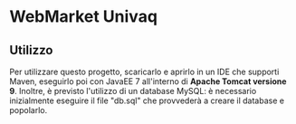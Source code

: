 # WebMarket Univaq

## Utilizzo

Per utilizzare questo progetto, scaricarlo e aprirlo in un IDE che supporti Maven, eseguirlo poi con JavaEE 7 all'interno di **Apache Tomcat versione 9**.
Inoltre, è previsto l'utilizzo di un database MySQL: è necessario inizialmente eseguire il file "db.sql" che provvederà a creare il database e popolarlo.